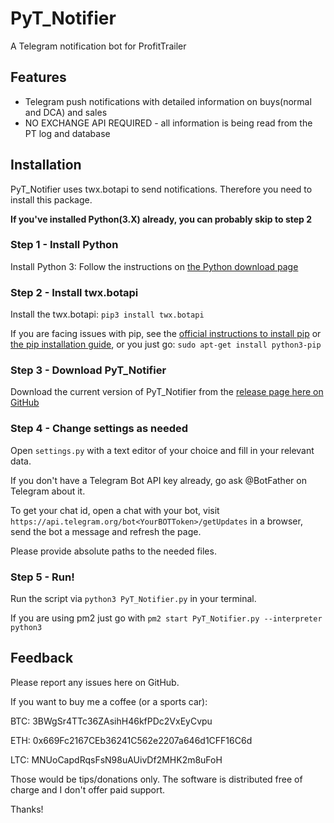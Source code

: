 # PyT_Notifier
A Telegram notification bot for ProfitTrailer

## Features
* Telegram push notifications with detailed information on buys(normal and DCA) and sales
* NO EXCHANGE API REQUIRED - all information is being read from the PT log and database

## Installation
PyT_Notifier uses twx.botapi to send notifications. Therefore you need to install this package.

**If you've installed Python(3.X) already, you can probably skip to step 2**

### Step 1 - Install Python
Install Python 3: Follow the instructions on [the Python download page](https://www.python.org/downloads/)


### Step 2 - Install twx.botapi
Install the twx.botapi: `pip3 install twx.botapi`

If you are facing issues with pip, see the [official instructions to install pip](https://packaging.python.org/tutorials/installing-packages/) or [the pip installation guide](https://pip.pypa.io/en/stable/installing/), or you just go: 
`sudo apt-get install python3-pip`


### Step 3 - Download PyT_Notifier
Download the current version of PyT_Notifier from the [release page here on GitHub](https://github.com/Fransenson/PyT_Notifier/releases)


### Step 4 - Change settings as needed
Open `settings.py` with a text editor of your choice and fill in your relevant data. 

If you don't have a Telegram Bot API key already, go ask @BotFather on Telegram about it.

To get your chat id, open a chat with your bot, visit `https://api.telegram.org/bot<YourBOTToken>/getUpdates` in a browser, send the bot a message and refresh the page.

Please provide absolute paths to the needed files. 


### Step 5 - Run!
Run the script via `python3 PyT_Notifier.py` in your terminal.

If you are using pm2 just go with `pm2 start PyT_Notifier.py --interpreter python3`


## Feedback
Please report any issues here on GitHub. 

If you want to buy me a coffee (or a sports car):

BTC: 3BWgSr4TTc36ZAsihH46kfPDc2VxEyCvpu

ETH: 0x669Fc2167CEb36241C562e2207a646d1CFF16C6d

LTC: MNUoCapdRqsFsN98uAUivDf2MHK2m8uFoH

Those would be tips/donations only. The software is distributed free of charge and I don't offer paid support.

Thanks!
